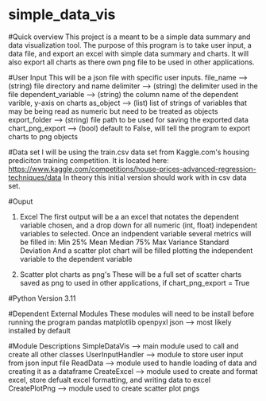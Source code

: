 # simple_data_vis

#Quick overview
This project is a meant to be a simple data summary and
data visualization tool. The purpose of this program is 
to take user input, a data file, and export an excel with
simple data summary and charts. It will also export all
charts as there own png file to be used in other
applications.

#User Input
This will be a json file with specific user inputs.
file_name --> (string) file directory and name
delimiter --> (string) the delimiter used in the file
dependent_variable --> (string) the column name of the dependent varible, y-axis on charts 
as_object --> (list) list of strings of variables that may be being read as numeric but need to be treated as objects
export_folder --> (string) file path to be used for saving the exported data
chart_png_export --> (bool) default to False, will tell the program to export charts to png objects

#Data set
I will be using the train.csv data set from Kaggle.com's housing prediciton training competition.
It is located here:
https://www.kaggle.com/competitions/house-prices-advanced-regression-techniques/data
In theory this initial version should work with in csv data set.

#Ouput
1. Excel
The first output will be a an excel that notates the dependent variable chosen, and a drop down for
all numeric (int, float) independent variables to selected. Once an indpendent variable several
metrics will be filled in:
Min
25%
Mean
Median
75%
Max
Variance
Standard Deviation
And a scatter plot chart will be filled plotting the independent variable to the dependent variable

2. Scatter plot charts as png's
These will be a full set of scatter charts saved as png to used in other applications, if
chart_png_export = True

#Python Version
3.11

#Dependent External Modules
These modules will need to be install before running the program
pandas
matplotlib
openpyxl
json --> most likely installed by default

#Module Descriptions
SimpleDataVis --> main module used to call and create all other classes
UserInputHandler --> module to store user input from json input file
ReadData --> module used to handle loading of data and creating it as a dataframe
CreateExcel --> module used to create and format excel, store defualt excel formatting, and writing data to excel
CreatePlotPng --> module used to create scatter plot pngs